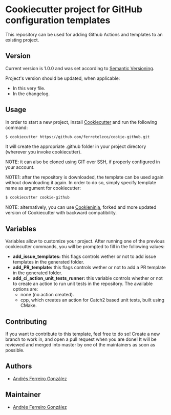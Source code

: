 # Cookiecutter project for GitHub configuration templates

This repository can be used for adding Github Actions and templates to an existing project.

## Version

Current version is 1.0.0 and was set according to [Semantic Versioning](https://semver.org/spec/v2.0.0.html).

Project's version should be updated, when applicable:

- In this very file.
- In the changelog.

## Usage

In order to start a new project, install [Cookiecutter](https://cookiecutter.readthedocs.io/en/latest/)
and run the following command:

```bash
$ cookiecutter https://github.com/ferreteleco/cookie-github.git
```

It will create the appropriate .github folder in your project directory (wherever you invoke
cookiecutter).

NOTE: it can also be cloned using GIT over SSH, if properly configured in your account.

NOTE1: after the repository is downloaded, the template can be used again without downloading it
again. In order to do so, simply specify template name as argument for cookiecutter:

```bash
$ cookiecutter cookie-github
```

NOTE: alternatively, you can use [Cookieninja](https://github.com/cookieninja-generator/cookieninja),
  forked and more updated version of Cookiecutter with backward compatibility.

## Variables

Variables allow to customize your project. After running one of the previous cookiecutter commands,
you will be prompted to fill in the following values:

- **add_issue_templates:** this flags controls wether or not to add issue templates in the generated
  folder.
- **add_PR_template:** this flags controls wether or not to add a PR template in the generated
  folder.
- **add_ci_action_unit_tests_runner:** this variable controls whether or not to create an action to
  run unit tests in the repository. The available options are:
    - none (no action created).
    - cpp, which creates an action for Catch2 based unit tests, built using CMake.

## Contributing

If you want to contribute to this template, feel free to do so! Create a new branch to work in, and
open a pull request when you are done! It will be reviewed and merged into master by one of the
maintainers as soon as possible.

## Authors

- [Andrés Ferreiro González](https://github.com/ferreteleco)

## Maintainer

- [Andrés Ferreiro González](https://github.com/ferreteleco)
